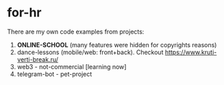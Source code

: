 # for-hr

There are my own code examples from projects:

1. <b>ONLINE-SCHOOL</b> (many features were hidden for copyrights reasons) <br/>
2. dance-lessons (mobile/web: front+back). Checkout https://www.kruti-verti-break.ru/<br/>
3. web3 - not-commercial [learning now] <br/>
4. telegram-bot - pet-project
